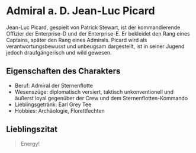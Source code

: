 # Admiral a. D. Jean-Luc Picard
Jean-Luc Picard, gespielt von Patrick Stewart, ist der kommandierende Offizier der Enterprise-D und der Enterprise-E. Er bekleidet den Rang eines Captains, später den Rang eines Admirals. Picard wird als verantwortungsbewusst und unbeugsam dargestellt, ist in seiner Jugend jedoch draufgängerisch und wild gewesen.
## Eigenschaften des Charakters
* Beruf: Admiral der Sternenflotte
* Wesenszüge: diplomatisch versiert, taktisch unkonventionell und äußerst loyal gegenüber der Crew und dem Sternenflotten-Kommando
* Lieblingsgetränk: Earl Grey Tee
* Hobbies: Archäologie, Florettfechten
## Lieblingszitat
>Energy!

